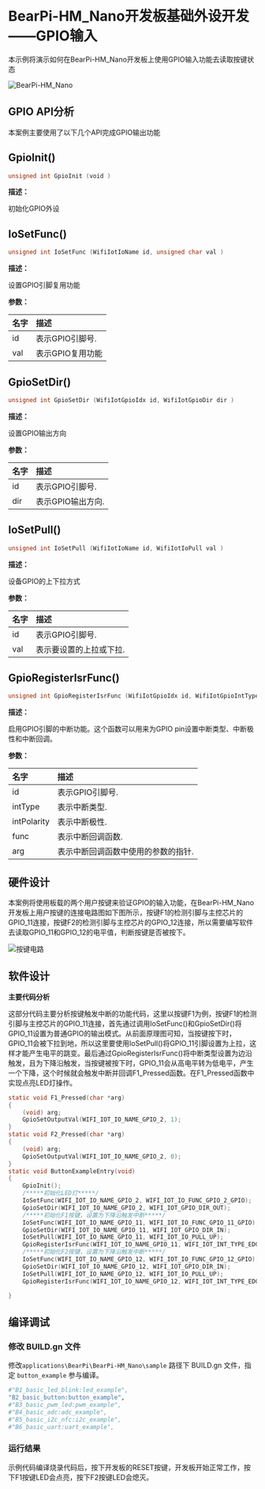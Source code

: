 # BearPi-HM_Nano开发板基础外设开发——GPIO输入
本示例将演示如何在BearPi-HM_Nano开发板上使用GPIO输入功能去读取按键状态

![BearPi-HM_Nano](/applications/BearPi/BearPi-HM_Nano/docs/figures/00_public/BearPi-HM_Nano.png)
## GPIO API分析
本案例主要使用了以下几个API完成GPIO输出功能
## GpioInit()
```c
unsigned int GpioInit (void )
```
 **描述：**

初始化GPIO外设
## IoSetFunc()
```c
unsigned int IoSetFunc (WifiIotIoName id, unsigned char val )
```
**描述：**

设置GPIO引脚复用功能

**参数：**

|名字|描述|
|:--|:------| 
| id | 表示GPIO引脚号.  |
| val | 表示GPIO复用功能 |

## GpioSetDir()
```c
unsigned int GpioSetDir (WifiIotGpioIdx id, WifiIotGpioDir dir )
```
**描述：**

设置GPIO输出方向

**参数：**

|名字|描述|
|:--|:------| 
| id | 表示GPIO引脚号.  |
| dir | 表示GPIO输出方向.  |


## IoSetPull()
```c
unsigned int IoSetPull (WifiIotIoName id, WifiIotIoPull val )
```
**描述：**

设备GPIO的上下拉方式

**参数：**

|名字|描述|
|:--|:------| 
| id | 表示GPIO引脚号.  |
| val | 表示要设置的上拉或下拉.  |


## GpioRegisterIsrFunc()
```c
unsigned int GpioRegisterIsrFunc (WifiIotGpioIdx id, WifiIotGpioIntType intType, WifiIotGpioIntPolarity intPolarity, GpioIsrCallbackFunc func, char * arg )
```
**描述：**

启用GPIO引脚的中断功能。这个函数可以用来为GPIO pin设置中断类型、中断极性和中断回调。

**参数：**

|名字|描述|
|:--|:------| 
| id | 表示GPIO引脚号.  |
| intType| 表示中断类型.  |
| intPolarity| 表示中断极性.  |
| func| 表示中断回调函数.  |
| arg| 表示中断回调函数中使用的参数的指针.  |


## 硬件设计
本案例将使用板载的两个用户按键来验证GPIO的输入功能，在BearPi-HM_Nano开发板上用户按键的连接电路图如下图所示，按键F1的检测引脚与主控芯片的GPIO_11连接，按键F2的检测引脚与主控芯片的GPIO_12连接，所以需要编写软件去读取GPIO_11和GPIO_12的电平值，判断按键是否被按下。

![](/applications/BearPi/BearPi-HM_Nano/docs/figures/B2_basic_button/按键电路.png "按键电路")

## 软件设计

**主要代码分析**

这部分代码主要分析按键触发中断的功能代码，这里以按键F1为例，按键F1的检测引脚与主控芯片的GPIO_11连接，首先通过调用IoSetFunc()和GpioSetDir()将GPIO_11设置为普通GPIO的输出模式。从前面原理图可知，当按键按下时，GPIO_11会被下拉到地，所以这里要使用IoSetPull()将GPIO_11引脚设置为上拉，这样才能产生电平的跳变。最后通过GpioRegisterIsrFunc()将中断类型设置为边沿触发，且为下降沿触发，当按键被按下时，GPIO_11会从高电平转为低电平，产生一个下降，这个时候就会触发中断并回调F1_Pressed函数。在F1_Pressed函数中实现点亮LED灯操作。
```c
static void F1_Pressed(char *arg)
{
    (void) arg;
    GpioSetOutputVal(WIFI_IOT_IO_NAME_GPIO_2, 1);
}
static void F2_Pressed(char *arg)
{
    (void) arg;
    GpioSetOutputVal(WIFI_IOT_IO_NAME_GPIO_2, 0);
}
static void ButtonExampleEntry(void)
{
    GpioInit();
    /*****初始化LED灯*****/
    IoSetFunc(WIFI_IOT_IO_NAME_GPIO_2, WIFI_IOT_IO_FUNC_GPIO_2_GPIO);
    GpioSetDir(WIFI_IOT_IO_NAME_GPIO_2, WIFI_IOT_GPIO_DIR_OUT);
    /*****初始化F1按键，设置为下降沿触发中断*****/
    IoSetFunc(WIFI_IOT_IO_NAME_GPIO_11, WIFI_IOT_IO_FUNC_GPIO_11_GPIO);
    GpioSetDir(WIFI_IOT_IO_NAME_GPIO_11, WIFI_IOT_GPIO_DIR_IN);
    IoSetPull(WIFI_IOT_IO_NAME_GPIO_11, WIFI_IOT_IO_PULL_UP);
    GpioRegisterIsrFunc(WIFI_IOT_IO_NAME_GPIO_11, WIFI_IOT_INT_TYPE_EDGE, WIFI_IOT_GPIO_EDGE_FALL_LEVEL_LOW,F1_Pressed, NULL);
    /*****初始化F2按键，设置为下降沿触发中断*****/
    IoSetFunc(WIFI_IOT_IO_NAME_GPIO_12, WIFI_IOT_IO_FUNC_GPIO_12_GPIO);
    GpioSetDir(WIFI_IOT_IO_NAME_GPIO_12, WIFI_IOT_GPIO_DIR_IN);
    IoSetPull(WIFI_IOT_IO_NAME_GPIO_12, WIFI_IOT_IO_PULL_UP);
    GpioRegisterIsrFunc(WIFI_IOT_IO_NAME_GPIO_12, WIFI_IOT_INT_TYPE_EDGE, WIFI_IOT_GPIO_EDGE_FALL_LEVEL_LOW,F2_Pressed, NULL);

}
```

## 编译调试

### 修改 BUILD.gn 文件


修改`applications\BearPi\BearPi-HM_Nano\sample` 路径下 BUILD.gn 文件，指定 `button_example` 参与编译。

```r
#"B1_basic_led_blink:led_example",
"B2_basic_button:button_example",
#"B3_basic_pwm_led:pwm_example",
#"B4_basic_adc:adc_example",
#"B5_basic_i2c_nfc:i2c_example",
#"B6_basic_uart:uart_example",
```   

    


### 运行结果<a name="section18115713118"></a>

示例代码编译烧录代码后，按下开发板的RESET按键，开发板开始正常工作，按下F1按键LED会点亮，按下F2按键LED会熄灭。


